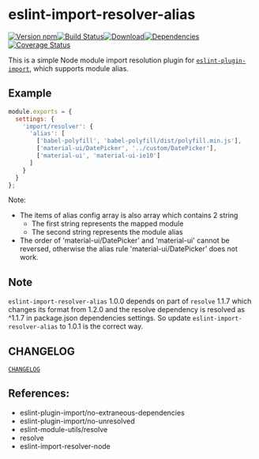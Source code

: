 # eslint-import-resolver-alias

[![Version npm][version]](http://browsenpm.org/package/eslint-import-resolver-alias)[![Build Status][build]](https://travis-ci.org/johvin/eslint-import-resolver-alias)[![Download][download]](https://www.npmjs.com/package/eslint-import-resolver-alias)[![Dependencies][david]](https://david-dm.org/johvin/eslint-import-resolver-alias)[![Coverage Status][cover]](https://coveralls.io/github/johvin/eslint-import-resolver-alias?branch=master)

[version]: http://img.shields.io/npm/v/eslint-import-resolver-alias.svg?style=flat-square
[build]: http://img.shields.io/travis/johvin/eslint-import-resolver-alias/master.svg?style=flat-square
[download]: https://img.shields.io/npm/dt/eslint-import-resolver-alias.svg?style=flat-square
[david]: https://img.shields.io/david/johvin/eslint-import-resolver-alias.svg?style=flat-square
[cover]: http://img.shields.io/coveralls/johvin/eslint-import-resolver-alias/master.svg?style=flat-square


This is a simple Node module import resolution plugin for [`eslint-plugin-import`](https://www.npmjs.com/package/eslint-plugin-import), which supports module alias.

## Example

```js
module.exports = {
  settings: {
    'import/resolver': {
      'alias': [
        ['babel-polyfill', 'babel-polyfill/dist/polyfill.min.js'],
        ['material-ui/DatePicker', '../custom/DatePicker'],
        ['material-ui', 'material-ui-ie10']
      ]
    }
  }
};
```


Note:

- The items of alias config array is also array which contains 2 string
    + The first string represents the mapped module
    + The second string represents the module alias
- The order of 'material-ui/DatePicker' and 'material-ui' cannot be reversed, otherwise the alias rule 'material-ui/DatePicker' does not work.

## Note

`eslint-import-resolver-alias` 1.0.0 depends on part of `resolve` 1.1.7 which changes its format from 1.2.0 and the resolve dependency is resolved as ^1.1.7 in package.json dependencies settings. So update `eslint-import-resolver-alias` to 1.0.1 is the correct way.

## CHANGELOG

[`CHANGELOG`](./CHANGELOG.md)

## References:

- eslint-plugin-import/no-extraneous-dependencies
- eslint-plugin-import/no-unresolved
- eslint-module-utils/resolve
- resolve
- eslint-import-resolver-node
